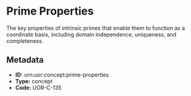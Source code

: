 # Prime Properties

The key properties of intrinsic primes that enable them to function as a coordinate basis, including domain independence, uniqueness, and completeness.

## Metadata

- **ID:** urn:uor:concept:prime-properties
- **Type:** concept
- **Code:** UOR-C-135

